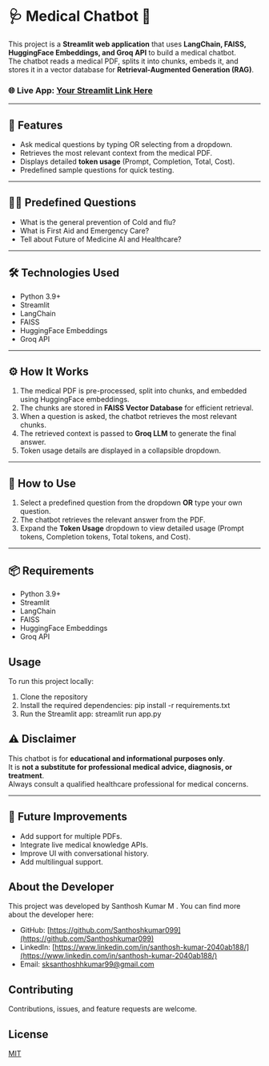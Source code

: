 # 🩺 Medical Chatbot 🤖  

This project is a **Streamlit web application** that uses **LangChain, FAISS, HuggingFace Embeddings, and Groq API** to build a medical chatbot.  
The chatbot reads a medical PDF, splits it into chunks, embeds it, and stores it in a vector database for **Retrieval-Augmented Generation (RAG)**.  

### 🌐 Live App: [Your Streamlit Link Here](https://medicalchatbot-n7xzpc4cghrcgh57unw3fz.streamlit.app/)  

---

## 🚀 Features  

- Ask medical questions by typing OR selecting from a dropdown.  
- Retrieves the most relevant context from the medical PDF.  
- Displays detailed **token usage** (Prompt, Completion, Total, Cost).  
- Predefined sample questions for quick testing.  

---

## 🧑‍⚕️ Predefined Questions  

- What is the general prevention of Cold and flu?  
- What is First Aid and Emergency Care?  
- Tell about Future of Medicine AI and Healthcare?  

---

## 🛠 Technologies Used  

- Python 3.9+  
- Streamlit  
- LangChain  
- FAISS  
- HuggingFace Embeddings  
- Groq API  

---

## ⚙️ How It Works  

1. The medical PDF is pre-processed, split into chunks, and embedded using HuggingFace embeddings.  
2. The chunks are stored in **FAISS Vector Database** for efficient retrieval.  
3. When a question is asked, the chatbot retrieves the most relevant chunks.  
4. The retrieved context is passed to **Groq LLM** to generate the final answer.  
5. Token usage details are displayed in a collapsible dropdown.  

---

## 💬 How to Use  

1. Select a predefined question from the dropdown **OR** type your own question.  
2. The chatbot retrieves the relevant answer from the PDF.  
3. Expand the **Token Usage** dropdown to view detailed usage (Prompt tokens, Completion tokens, Total tokens, and Cost).  

---

## 📦 Requirements  

- Python 3.9+  
- Streamlit  
- LangChain  
- FAISS  
- HuggingFace Embeddings  
- Groq API  

## **Usage**
To run this project locally:
1. Clone the repository
2. Install the required dependencies: pip install -r requirements.txt
3. Run the Streamlit app: streamlit run app.py


## ⚠️ **Disclaimer**  

This chatbot is for **educational and informational purposes only**.  
It is **not a substitute for professional medical advice, diagnosis, or treatment**.  
Always consult a qualified healthcare professional for medical concerns.  

---

## 🔮 **Future Improvements**  

- Add support for multiple PDFs.  
- Integrate live medical knowledge APIs.  
- Improve UI with conversational history.  
- Add multilingual support.

## About the Developer
This project was developed by Santhosh Kumar M .
 You can find more about the developer here:
- GitHub: [https://github.com/Santhoshkumar099](https://github.com/Santhoshkumar099)
- LinkedIn: [https://www.linkedin.com/in/santhosh-kumar-2040ab188/](https://www.linkedin.com/in/santhosh-kumar-2040ab188/)
- Email: sksanthoshhkumar99@gmail.com

## Contributing
Contributions, issues, and feature requests are welcome.

## License
[MIT](https://choosealicense.com/licenses/mit/)


